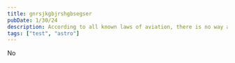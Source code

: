 ```yaml
---
title: gnrsjkgbjrshgbsegser
pubDate: 1/30/24
description: According to all known laws of aviation, there is no way a bee should be able to fly.
tags: ["test", "astro"]
---
```


No
